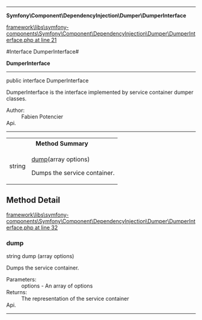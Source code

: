 

- - -

**Symfony\Component\DependencyInjection\Dumper\DumperInterface**


<a href="https://github.com/JeyDotC/Hirudo/blob/master/framework/libs/symfony-components/Symfony/Component/DependencyInjection/Dumper/DumperInterface.php#L21" >framework\libs\symfony-components\Symfony\Component\DependencyInjection\Dumper\DumperInterface.php at line 21</a>

#Interface DumperInterface#

**DumperInterface**




- - -

<p class="signature"><span class='k'>public  interface</span> <span class='nx'>DumperInterface</span></p>

<div class="comment" id="overview_description"><p>DumperInterface is the interface implemented by service container dumper classes.</p></div>

<dl>
<dt>Author:</dt>
<dd>Fabien Potencier <fabien@symfony.com></dd>
<dt>Api.</dt>
</dl>


- - -

<table id="summary_method">
<tr><th colspan="2">Method Summary</th></tr>
<tr>
<td><span class='k'></span> <span class='nx'>string</span></td>
<td class="description"><p class="name"><a href="#dump">dump</a>(array options)</p><p class="description">Dumps the service container.</p></td>
</tr>
</table>

<h2 id="detail_method">Method Detail</h2>

<a href="https://github.com/JeyDotC/Hirudo/blob/master/framework/libs/symfony-components/Symfony/Component/DependencyInjection/Dumper/DumperInterface.php#L32" >framework\libs\symfony-components\Symfony\Component\DependencyInjection\Dumper\DumperInterface.php at line 32</a>

<h3 id="dump()">dump</h3>
<span class='k'></span> <span class='nx'>string</span> <span class='nf'>dump</span> (array options)

<div class="details">
<p>Dumps the service container.</p><dl>
<dt>Parameters:</dt>
<dd>options - An array of options</dd>
<dt>Returns:</dt>
<dd>The representation of the service container</dd>
<dt>Api.</dt>
</dl>

</div>

- - -

